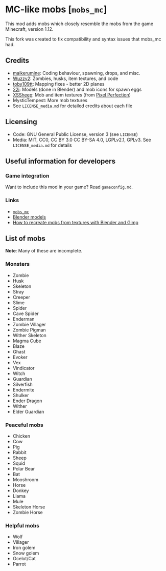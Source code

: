# MC-like mobs [`mobs_mc`]

This mod adds mobs which closely resemble the mobs from the game Minecraft, version 1.12.

This fork was created to fix compatibility and syntax issues that mobs_mc had. 

## Credits

* [maikerumine](https://github.com/maikerumine): Coding behaviour, spawning, drops, and misc.
* [Wuzzy2](https://github.com/Wuzzy2): Zombies, husks, item textures, and code
* [toby109tt](https://github.com/tobyplowy): Mapping fixes - better 2D planes
* [22i](https://github.com/22i): Models (done in Blender) and mob icons for spawn eggs
* [XSSheep](https://www.planetminecraft.com/member/xssheep/): Mob and item textures (from [Pixel Perfection](https://www.planetminecraft.com/texture_pack/131pixel-perfection/))
* MysticTempest: More mob textures
* See `LICENSE_media.md` for detailed credits about each file

## Licensing

* Code: GNU General Public License, version 3 (see `LICENSE`)
* Media: MIT, CC0, CC BY 3.0 CC BY-SA 4.0, LGPLv2.1, GPLv3. See `LICENSE_media.md` for details

## Useful information for developers

### Game integration
Want to include this mod in your game? Read `gameconfig.md`.

### Links

* [`mobs_mc`](https://github.com/maikerumine/mobs_mc)
* [Blender models](https://github.com/22i/minecraft-voxel-blender-models)
* [How to recreate mobs from textures with Blender and Gimp](http://imgur.com/a/Iqg88)

## List of mobs

**Note**: Many of these are incomplete.

### Monsters

* Zombie
* Husk
* Skeleton
* Stray
* Creeper
* Slime
* Spider
* Cave Spider
* Enderman
* Zombie Villager
* Zombie Pigman
* Wither Skeleton
* Magma Cube
* Blaze
* Ghast
* Evoker
* Vex
* Vindicator
* Witch
* Guardian
* Silverfish
* Endermite
* Shulker
* Ender Dragon
* Wither
* Elder Guardian

### Peaceful mobs

* Chicken
* Cow
* Pig
* Rabbit
* Sheep
* Squid
* Polar Bear
* Bat
* Mooshroom
* Horse
* Donkey
* Llama
* Mule
* Skeleton Horse
* Zombie Horse

### Helpful mobs

* Wolf
* Villager
* Iron golem
* Snow golem
* Ocelot/Cat
* Parrot